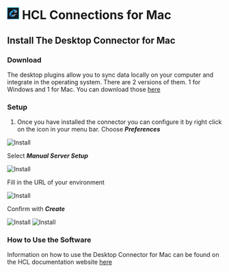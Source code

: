 # <img src="/assets/images/HCL_Connection_Master.png" alt="ConnectionsLogo" height="28" /> HCL Connections for Mac

## Install The Desktop Connector for Mac

### Download
The desktop plugins allow you to sync data locally on your computer and integrate in the operating system. There are 2 versions of them. 1 for Windows and 1 for Mac. You can download those [here](https://docs.collab.cloud/help/downloads/)

### Setup
1. Once you have installed the connector you can configure it by right click on the icon in your menu bar. Choose **_Preferences_**

<img src="/assets/images/screen-shots/mail/macplugin2.png" alt="Install" />

Select **_Manual Server Setup_**

<img src="/assets/images/screen-shots/mail/macplugin3.png" alt="Install" />

Fill in the URL of your environment

<img src="/assets/images/screen-shots/mail/macplugin4.png" alt="Install" />

Confirm with **_Create_**

<img src="/assets/images/screen-shots/mail/macplugin4.png" alt="Install" />

<img src="/assets/images/screen-shots/mail/macplugin5.png" alt="Install" />



### How to Use the Software
Information on how to use the Desktop Connector for Mac can be found on the HCL documentation website [here](https://help.hcltechsw.com/connections/v65/connectors/enduser/mac_desktop_plugin_filesync_gs2_2.html)
